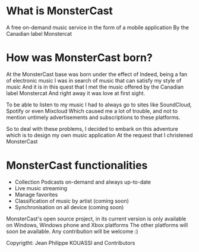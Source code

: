 # What is MonsterCast

A free on-demand music service in the form of a mobile application
By the Canadian label Monstercat

# How was MonsterCast born?

At the MonsterCast base was born under the effect of
Indeed, being a fan of electronic music I was in search of music that can satisfy my style of music
And it is in this quest that I met the music offered by the Canadian label Monstercat
And right away it was love at first sight.

To be able to listen to my music I had to always go to sites like SoundCloud, Spotify or even Mixcloud
Which caused me a lot of trouble, and not to mention untimely advertisements and subscriptions to these platforms.

So to deal with these problems, I decided to embark on this adventure which is to design my own music application
At the request that I christened MonsterCast

# MonsterCast functionalities

- Collection Podcasts on-demand and always up-to-date
- Live music streaming
- Manage favorites
- Classification of music by artist (coming soon)
- Synchronisation on all device (coming soon)

MonsterCast's open source project, in its current version is only available on Windows, Windows phone and Xbox platforms
The other platforms will soon be available. Any contribution will be welcome :)



Copyrigtht: Jean Philippe KOUASSI and Contributors

